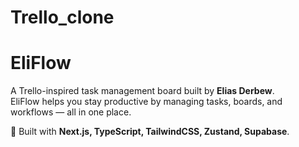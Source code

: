 # Trello_clone

# EliFlow

A Trello-inspired task management board built by **Elias Derbew**.  
EliFlow helps you stay productive by managing tasks, boards, and workflows — all in one place.

🚀 Built with **Next.js, TypeScript, TailwindCSS, Zustand, Supabase**.
